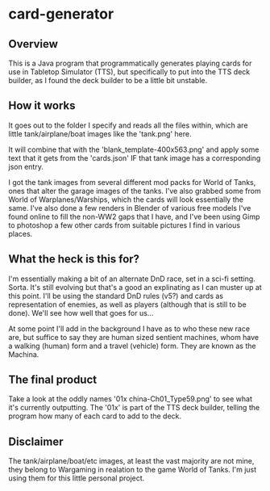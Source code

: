 # card-generator

## Overview

This is a Java program that programmatically generates playing cards for use in Tabletop Simulator (TTS), but specifically to put into the TTS deck builder, as I found the deck builder to be a little bit unstable.

## How it works

It goes out to the folder I specify and reads all the files within, which are little tank/airplane/boat images like the 'tank.png' here. 

It will combine that with the 'blank_template-400x563.png' and apply some text that it gets from the 'cards.json' IF that tank image has a corresponding json entry. 

I got the tank images from several different mod packs for World of Tanks, ones that alter the garage images of the tanks. I've also grabbed some from World of Warplanes/Warships, which the cards will look essentially the same. I've also done a few renders in Blender of various free models I've found online to fill the non-WW2 gaps that I have, and I've been using Gimp to photoshop a few other cards from suitable pictures I find in various places.

## What the heck is this for?

I'm essentially making a bit of an alternate DnD race, set in a sci-fi setting. Sorta. It's still evolving but that's a good an explinating as I can muster up at this point. I'll be using the standard DnD rules (v5?) and cards as representation of enemies, as well as players (although that is still to be done). We'll see how well that goes for us...

At some point I'll add in the background I have as to who these new race are, but suffice to say they are human sized sentient machines, whom have a walking (human) form and a travel (vehicle) form. They are known as the Machina.

## The final product

Take a look at the oddly names '01x china-Ch01_Type59.png' to see what it's currently outputting. The '01x' is part of the TTS deck builder, telling the program how many of each card to add to the deck. 

## Disclaimer

The tank/airplane/boat/etc images, at least the vast majority are not mine, they belong to Wargaming in realation to the game World of Tanks. I'm just using them for this little personal project. 